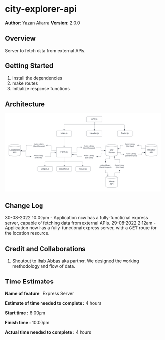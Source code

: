 # city-explorer-api

**Author**: Yazan Alfarra
**Version**: 2.0.0

## Overview

Server to fetch data from external APIs.

## Getting Started

1. install the dependencies
2. make routes
3. Initialize response functions

## Architecture

![Methodology and Work Flow](./lab08.png)

## Change Log

30-08-2022 10:00pm - Application now has a fully-functional express server, capable of fetching data from external APIs.
29-08-2022 2:12am - Application now has a fully-functional express server, with a GET route for the location resource.

## Credit and Collaborations

1. Shoutout to [Ihab Abbas](https://github.com/ihababbas) aka partner. We designed the working methodology and flow of data.

## Time Estimates

**Name of feature :** Express Server

**Estimate of time needed to complete :** 4 hours

**Start time :** 6:00pm

**Finish time :** 10:00pm

**Actual time needed to complete :** 4 hours
